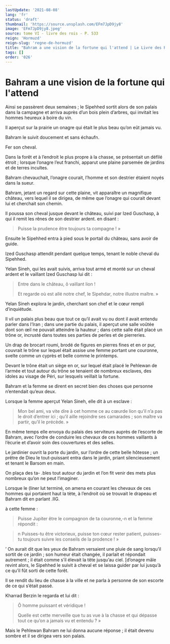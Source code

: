 ```yaml
---
lastUpdate: '2021-08-08'
lang: 'fr'
status: 'draft'
thumbnail: 'https://source.unsplash.com/EFm7JpD9jy8'
image: 'EFm7JpD9jy8.jpeg'
source: tome VI - livre des rois - P. 533
reign: 'Hormuzd'
reign-slug: 'regne-de-hormuzd'
title: "Bahram a une vision de la fortune qui l'attend | Le Livre des Rois | Shâhnâmeh"
tags: []
order: '026'
---
```


<!-- LTeX: language=fr -->

# Bahram a une vision de la fortune qui l'attend

Ainsi se passèrent deux semaines ; le Sipehhed sortit alors de son palais dans la campagne et arriva auprès d’un bois plein d’arbres, qui invitait les hommes heureux à boire du vin.

Il aperçut sur la prairie un onagre qui était le plus beau qu’on eût jamais vu.

Bahram le suivit doucement et sans échaufn.

Fer son cheval.

Dans la forêt et à l’endroit le plus propre à la chasse, se présentait un défilé étroit ; lorsque l’onagre l’eut franchi, apparut une plaine parsemée de jardins et de terres incultes.

Bahram chevauchait, l’onagre courait, l’homme et son destrier étaient noyés dans la sueur.

Bahram, jetant un regard sur cette plaine, vit apparaître un magnifique château, vers lequel il se dirigea, de même que l’onagre qui courait devant lui et cherchait son chemin.

Il poussa son cheval jusque devant le château, suivi par Ized Guschasp, à qui il remit les rênes de son destrier ardent. en disant :

> Puisse la prudence être toujours ta compagne ! »

Ensuite le Sipehhed entra à pied sous le portail du château, sans avoir de guide.

Ized Guschasp attendit pendant quelque temps, tenant le noble cheval du Sipehhed.

Yelan Sineh, qui les avait suivis, arriva tout armé et monté sur un cheval ardent et le vaillant Ized Guschasp lui dit :

> Entre dans le château, ô vaillant lion !
>
> Et regarde où est allé notre chef, le Sipehdar, notre illustre maître. »

Yelan Sineh explora le jardin, cherchant son chef et le cœur rempli d’inquiétude.

Il vil un palais plus beau que tout ce qu’il avait vu ou dont il avait entendu parler dans l’Iran ; dans une partie du palais, il aperçut une salle voûtée dont son
œil ne pouvait atteindre la hauteur ; dans cette salle était placé un trône or, incrusté dans toutes ses parties de perles et de pierreries.

Un drap de brocart roumi, brodé de figures en pierres fines et en or pur, couvrait le trône sur lequel était assise une femme portant une couronne, svelte comme un cyprès et belle comme le printemps.

Devant le trône était un siège en or, sur lequel était placé le Pehlewan de l’armée et tout autour du trône se tenaient de nombreux esclaves, des idoles au visage de Péri, sur lesquels veillait la fortune.

Bahram et la femme se dirent en secret bien des choses que personne n’entendait qu’eux deux.

Lorsque la femme aperçut Yelan Sineh, elle dit à un esclave :

> Mon bel ami, va vite dire à cet homme ce au cœurde lion qu’il n’a pas le droit d’entrer ici ; qu’il aille rejoindre ses camarades ; son maître va partir, qu’il le précède. »

En même temps elle envoya du palais des serviteurs auprès de l’escorte de Bahram, avec l’ordre de conduire les chevaux de ces hommes vaillants à l’écurie et d’avoir soin des couvertures et des selles.

Le jardinier ouvrit la porte du jardin, sur l’ordre de cette belle hôtesse ; un prêtre de Dieu le tout-puissant entra dans le jardin, priant silencieusement et tenant le Barsom en main.

On plaça des ta-
.bles tout autour du jardin et l’on fit venir des mets plus nombreux qu’on ne peut l’imaginer.

Lorsque le (liner lut terminé, on amena en courant les chevaux de ces hommes qui portaient haut la tète, à l’endroit où se trouvait le drapeau et Bahram dit en parlant .IIG.

à cette femme :

> Puisse Jupiter être le compagnon de ta couronne,-n et la femme répondit :

> n Puisses-tu être victorieux, puisse ton cœur rester patient, puisses-tu toujours suivre les conseils de la prodence ! »

’
On aurait dit que les yeux de Bahram versaient une pluie de sang lorsqu’il sortit de ce jardin ; son humeur était changée, il parlait et répondait autrement ; il était comme s’il élevait la tête jusqu’au ciel. [d’onagre mâle revint alors, le Sipehhed le suivit à cheval et se laissa guider par lui jusqu’à ce qu’il fût sorti de cette forêt.

Il se rendit du lieu de chasse à la ville et ne parla à personne de son escorte de ce qui s’était passé.

Kharrad Berzin le regarda et lui dit :

> Ô homme puissant et véridique !
>
> Quelle est cette merveille que tu as vue à la chasse et qui dépasse tout ce qu’on a jamais vu et entendu ? »

Mais le Pehlewan Bahram ne lui donna aucune réponse ; il était devenu sombre et il se dirigea vers son palais.
